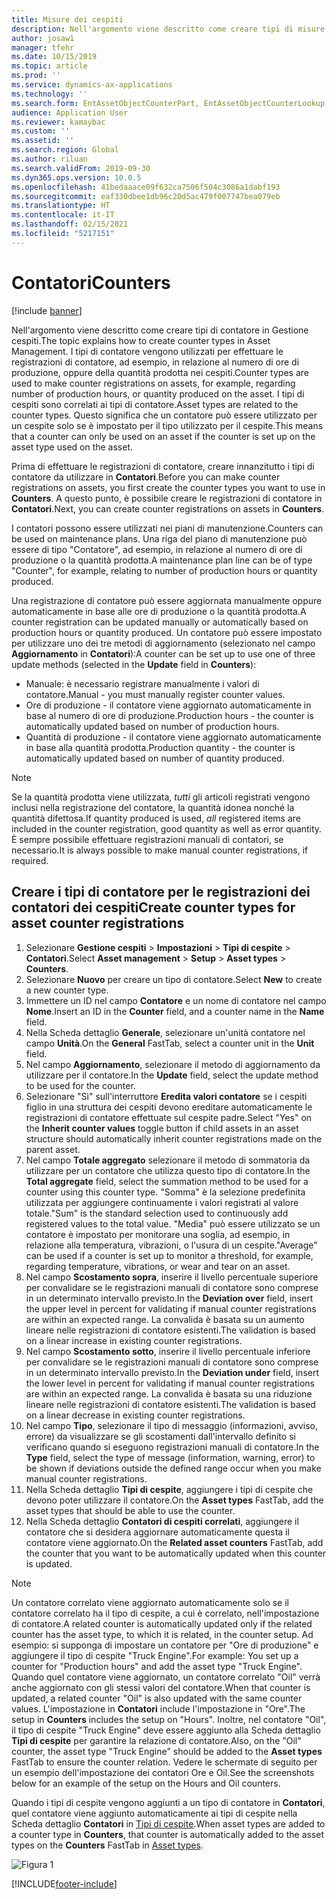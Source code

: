 ```yaml
---
title: Misure dei cespiti
description: Nell'argomento viene descritto come creare tipi di misure dei cespiti in Gestione cespiti.
author: josaw1
manager: tfehr
ms.date: 10/15/2019
ms.topic: article
ms.prod: ''
ms.service: dynamics-ax-applications
ms.technology: ''
ms.search.form: EntAssetObjectCounterPart, EntAssetObjectCounterLookup, EntAssetCounterType, EntAssetObjectCounterTotals
audience: Application User
ms.reviewer: kamaybac
ms.custom: ''
ms.assetid: ''
ms.search.region: Global
ms.author: riluan
ms.search.validFrom: 2019-09-30
ms.dyn365.ops.version: 10.0.5
ms.openlocfilehash: 41bedaaace09f632ca7506f504c3086a1dabf193
ms.sourcegitcommit: eaf330dbee1db96c20d5ac479f007747bea079eb
ms.translationtype: HT
ms.contentlocale: it-IT
ms.lasthandoff: 02/15/2021
ms.locfileid: "5217151"
---
```

# <a name="counters"></a><span data-ttu-id="83ddf-103">Contatori</span><span class="sxs-lookup"><span data-stu-id="83ddf-103">Counters</span></span>

[!include [banner](../../includes/banner.md)]

<span data-ttu-id="83ddf-104">Nell'argomento viene descritto come creare tipi di contatore in Gestione cespiti.</span><span class="sxs-lookup"><span data-stu-id="83ddf-104">The topic explains how to create counter types in Asset Management.</span></span> <span data-ttu-id="83ddf-105">I tipi di contatore vengono utilizzati per effettuare le registrazioni di contatore, ad esempio, in relazione al numero di ore di produzione, oppure della quantità prodotta nei cespiti.</span><span class="sxs-lookup"><span data-stu-id="83ddf-105">Counter types are used to make counter registrations on assets, for example, regarding number of production hours, or quantity produced on the asset.</span></span> <span data-ttu-id="83ddf-106">I tipi di cespiti sono correlati ai tipi di contatore.</span><span class="sxs-lookup"><span data-stu-id="83ddf-106">Asset types are related to the counter types.</span></span> <span data-ttu-id="83ddf-107">Questo significa che un contatore può essere utilizzato per un cespite solo se è impostato per il tipo utilizzato per il cespite.</span><span class="sxs-lookup"><span data-stu-id="83ddf-107">This means that a counter can only be used on an asset if the counter is set up on the asset type used on the asset.</span></span>

<span data-ttu-id="83ddf-108">Prima di effettuare le registrazioni di contatore, creare innanzitutto i tipi di contatore da utilizzare in **Contatori**.</span><span class="sxs-lookup"><span data-stu-id="83ddf-108">Before you can make counter registrations on assets, you first create the counter types you want to use in **Counters**.</span></span> <span data-ttu-id="83ddf-109">A questo punto, è possibile creare le registrazioni di contatore in **Contatori**.</span><span class="sxs-lookup"><span data-stu-id="83ddf-109">Next, you can create counter registrations on assets in **Counters**.</span></span> 

<span data-ttu-id="83ddf-110">I contatori possono essere utilizzati nei piani di manutenzione.</span><span class="sxs-lookup"><span data-stu-id="83ddf-110">Counters can be used on maintenance plans.</span></span> <span data-ttu-id="83ddf-111">Una riga del piano di manutenzione può essere di tipo "Contatore", ad esempio, in relazione al numero di ore di produzione o la quantità prodotta.</span><span class="sxs-lookup"><span data-stu-id="83ddf-111">A maintenance plan line can be of type "Counter", for example, relating to number of production hours or quantity produced.</span></span> 

<span data-ttu-id="83ddf-112">Una registrazione di contatore può essere aggiornata manualmente oppure automaticamente in base alle ore di produzione o la quantità prodotta.</span><span class="sxs-lookup"><span data-stu-id="83ddf-112">A counter registration can be updated manually or automatically based on production hours or quantity produced.</span></span> <span data-ttu-id="83ddf-113">Un contatore può essere impostato per utilizzare uno dei tre metodi di aggiornamento (selezionato nel campo **Aggiornamento** in **Contatori**):</span><span class="sxs-lookup"><span data-stu-id="83ddf-113">A counter can be set up to use one of three update methods (selected in the **Update** field in **Counters**):</span></span>
  
- <span data-ttu-id="83ddf-114">Manuale: è necessario registrare manualmente i valori di contatore.</span><span class="sxs-lookup"><span data-stu-id="83ddf-114">Manual - you must manually register counter values.</span></span>  
- <span data-ttu-id="83ddf-115">Ore di produzione - il contatore viene aggiornato automaticamente in base al numero di ore di produzione.</span><span class="sxs-lookup"><span data-stu-id="83ddf-115">Production hours - the counter is automatically updated based on number of production hours.</span></span>  
- <span data-ttu-id="83ddf-116">Quantità di produzione - il contatore viene aggiornato automaticamente in base alla quantità prodotta.</span><span class="sxs-lookup"><span data-stu-id="83ddf-116">Production quantity - the counter is automatically updated based on number of quantity produced.</span></span>  

>[!NOTE]
><span data-ttu-id="83ddf-117">Se la quantità prodotta viene utilizzata, *tutti* gli articoli registrati vengono inclusi nella registrazione del contatore, la quantità idonea nonché la quantità difettosa.</span><span class="sxs-lookup"><span data-stu-id="83ddf-117">If quantity produced is used, *all* registered items are included in the counter registration, good quantity as well as error quantity.</span></span> <span data-ttu-id="83ddf-118">È sempre possibile effettuare registrazioni manuali di contatori, se necessario.</span><span class="sxs-lookup"><span data-stu-id="83ddf-118">It is always possible to make manual counter registrations, if required.</span></span>

## <a name="create-counter-types-for-asset-counter-registrations"></a><span data-ttu-id="83ddf-119">Creare i tipi di contatore per le registrazioni dei contatori dei cespiti</span><span class="sxs-lookup"><span data-stu-id="83ddf-119">Create counter types for asset counter registrations</span></span>

1. <span data-ttu-id="83ddf-120">Selezionare **Gestione cespiti** > **Impostazioni** > **Tipi di cespite** > **Contatori**.</span><span class="sxs-lookup"><span data-stu-id="83ddf-120">Select **Asset management** > **Setup** > **Asset types** > **Counters**.</span></span>
2. <span data-ttu-id="83ddf-121">Selezionare **Nuovo** per creare un tipo di contatore.</span><span class="sxs-lookup"><span data-stu-id="83ddf-121">Select **New** to create a new counter type.</span></span>
3. <span data-ttu-id="83ddf-122">Immettere un ID nel campo **Contatore** e un nome di contatore nel campo **Nome**.</span><span class="sxs-lookup"><span data-stu-id="83ddf-122">Insert an ID in the **Counter** field, and a counter name in the **Name** field.</span></span>
4. <span data-ttu-id="83ddf-123">Nella Scheda dettaglio **Generale**, selezionare un'unità contatore nel campo **Unità**.</span><span class="sxs-lookup"><span data-stu-id="83ddf-123">On the **General** FastTab, select a counter unit in the **Unit** field.</span></span>
5. <span data-ttu-id="83ddf-124">Nel campo **Aggiornamento**, selezionare il metodo di aggiornamento da utilizzare per il contatore.</span><span class="sxs-lookup"><span data-stu-id="83ddf-124">In the **Update** field, select the update method to be used for the counter.</span></span>
6. <span data-ttu-id="83ddf-125">Selezionare "Sì" sull'interruttore **Eredita valori contatore** se i cespiti figlio in una struttura dei cespiti devono ereditare automaticamente le registrazioni di contatore effettuate sul cespite padre.</span><span class="sxs-lookup"><span data-stu-id="83ddf-125">Select "Yes" on the **Inherit counter values** toggle button if child assets in an asset structure should automatically inherit counter registrations made on the parent asset.</span></span>
7. <span data-ttu-id="83ddf-126">Nel campo **Totale aggregato** selezionare il metodo di sommatoria da utilizzare per un contatore che utilizza questo tipo di contatore.</span><span class="sxs-lookup"><span data-stu-id="83ddf-126">In the **Total aggregate** field, select the summation method to be used for a counter using this counter type.</span></span> <span data-ttu-id="83ddf-127">"Somma" è la selezione predefinita utilizzata per aggiungere continuamente i valori registrati al valore totale.</span><span class="sxs-lookup"><span data-stu-id="83ddf-127">"Sum" is the standard selection used to continuously add registered values to the total value.</span></span> <span data-ttu-id="83ddf-128">"Media" può essere utilizzato se un contatore è impostato per monitorare una soglia, ad esempio, in relazione alla temperatura, vibrazioni, o l'usura di un cespite.</span><span class="sxs-lookup"><span data-stu-id="83ddf-128">"Average" can be used if a counter is set up to monitor a threshold, for example, regarding temperature, vibrations, or wear and tear on an asset.</span></span> 
8. <span data-ttu-id="83ddf-129">Nel campo **Scostamento sopra**, inserire il livello percentuale superiore per convalidare se le registrazioni manuali di contatore sono comprese in un determinato intervallo previsto.</span><span class="sxs-lookup"><span data-stu-id="83ddf-129">In the **Deviation over** field, insert the upper level in percent for validating if manual counter registrations are within an expected range.</span></span> <span data-ttu-id="83ddf-130">La convalida è basata su un aumento lineare nelle registrazioni di contatore esistenti.</span><span class="sxs-lookup"><span data-stu-id="83ddf-130">The validation is based on a linear increase in existing counter registrations.</span></span>
9. <span data-ttu-id="83ddf-131">Nel campo **Scostamento sotto**, inserire il livello percentuale inferiore per convalidare se le registrazioni manuali di contatore sono comprese in un determinato intervallo previsto.</span><span class="sxs-lookup"><span data-stu-id="83ddf-131">In the **Deviation under** field, insert the lower level in percent for validating if manual counter registrations are within an expected range.</span></span> <span data-ttu-id="83ddf-132">La convalida è basata su una riduzione lineare nelle registrazioni di contatore esistenti.</span><span class="sxs-lookup"><span data-stu-id="83ddf-132">The validation is based on a linear decrease in existing counter registrations.</span></span>
10. <span data-ttu-id="83ddf-133">Nel campo **Tipo**, selezionare il tipo di messaggio (informazioni, avviso, errore) da visualizzare se gli scostamenti dall'intervallo definito si verificano quando si eseguono registrazioni manuali di contatore.</span><span class="sxs-lookup"><span data-stu-id="83ddf-133">In the **Type** field, select the type of message (information, warning, error) to be shown if deviations outside the defined range occur when you make manual counter registrations.</span></span>
11. <span data-ttu-id="83ddf-134">Nella Scheda dettaglio **Tipi di cespite**, aggiungere i tipi di cespite che devono poter utilizzare il contatore.</span><span class="sxs-lookup"><span data-stu-id="83ddf-134">On the **Asset types** FastTab, add the asset types that should be able to use the counter.</span></span>
12. <span data-ttu-id="83ddf-135">Nella Scheda dettaglio **Contatori di cespiti correlati**, aggiungere il contatore che si desidera aggiornare automaticamente questa il contatore viene aggiornato.</span><span class="sxs-lookup"><span data-stu-id="83ddf-135">On the **Related asset counters** FastTab, add the counter that you want to be automatically updated when this counter is updated.</span></span>


>[!NOTE]
><span data-ttu-id="83ddf-136">Un contatore correlato viene aggiornato automaticamente solo se il contatore correlato ha il tipo di cespite, a cui è correlato, nell'impostazione di contatore.</span><span class="sxs-lookup"><span data-stu-id="83ddf-136">A related counter is automatically updated only if the related counter has the asset type, to which it is related, in the counter setup.</span></span> <span data-ttu-id="83ddf-137">Ad esempio: si supponga di impostare un contatore per "Ore di produzione" e aggiungere il tipo di cespite "Truck Engine".</span><span class="sxs-lookup"><span data-stu-id="83ddf-137">For example: You set up a counter for "Production hours" and add the asset type "Truck Engine".</span></span> <span data-ttu-id="83ddf-138">Quando quel contatore viene aggiornato, un contatore correlato "Oil" verrà anche aggiornato con gli stessi valori del contatore.</span><span class="sxs-lookup"><span data-stu-id="83ddf-138">When that counter is updated, a related counter "Oil" is also updated with the same counter values.</span></span> <span data-ttu-id="83ddf-139">L'impostazione in **Contatori** include l'impostazione in "Ore".</span><span class="sxs-lookup"><span data-stu-id="83ddf-139">The setup in **Counters** includes the setup on "Hours".</span></span> <span data-ttu-id="83ddf-140">Inoltre, nel contatore "Oil", il tipo di cespite "Truck Engine" deve essere aggiunto alla Scheda dettaglio **Tipi di cespite** per garantire la relazione di contatore.</span><span class="sxs-lookup"><span data-stu-id="83ddf-140">Also, on the "Oil" counter, the asset type "Truck Engine" should be added to the **Asset types** FastTab to ensure the counter relation.</span></span> <span data-ttu-id="83ddf-141">Vedere le schermate di seguito per un esempio dell'impostazione dei contatori Ore e Oil.</span><span class="sxs-lookup"><span data-stu-id="83ddf-141">See the screenshots below for an example of the setup on the Hours and Oil counters.</span></span>

<span data-ttu-id="83ddf-142">Quando i tipi di cespite vengono aggiunti a un tipo di contatore in **Contatori**, quel contatore viene aggiunto automaticamente ai tipi di cespite nella Scheda dettaglio **Contatori** in [Tipi di cespite](../setup-for-objects/object-types.md).</span><span class="sxs-lookup"><span data-stu-id="83ddf-142">When asset types are added to a counter type in **Counters**, that counter is automatically added to the asset types on the **Counters** FastTab in [Asset types](../setup-for-objects/object-types.md).</span></span>

![Figura 1](media/071-setup-for-objects.png)



[!INCLUDE[footer-include](../../../includes/footer-banner.md)]